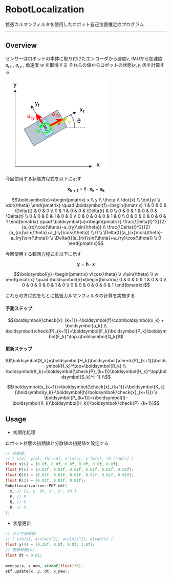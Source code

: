 # RobotLocalization

拡張カルマンフィルタを使用したロボット自己位置推定のプログラム

---

## Overview

センサーはロボットの本体に取り付けたエンコーダから速度$`v`$, IMUから加速度 $`a_{rx}`$ , $`a_{ry}`$ , 角速度 $`w`$ を取得する
それらの値からロボットの状態$`(x, y, \theta)`$を計算する

![](images/robot.drawio.png)

今回使用する状態方程式を以下に示す

```math
\boldsymbol{x_{k+1}} = \boldsymbol{f} \cdot \boldsymbol{x_k} + \boldsymbol{u_k}
```

```math
\boldsymbol{x}=\begin{pmatrix}
        x \\
        y \\
        \theta \\
        \dot{x} \\
        \dot{y} \\
        \dot{\theta}
    \end{pmatrix}

\quad

\boldsymbol{f}=\begin{bmatrix}
        1 & 0 & 0 & \Delta{t} & 0 & 0 \\
        0 & 1 & 0 & 0 & \Delta{t} & 0 \\
        0 & 0 & 1 & 0 & 0 & \Delta{t} \\
        0 & 0 & 0 & 1 & 0 & 0 \\
        0 & 0 & 0 & 0 & 1 & 0 \\
        0 & 0 & 0 & 0 & 0 & 1 
    \end{bmatrix}

\quad

\boldsymbol{u}=\begin{pmatrix}
        \frac{\Delta{t}^2}{2}(a_{rx}\cos{\theta}-a_{ry}\sin{\theta}) \\
        \frac{\Delta{t}^2}{2}(a_{rx}\sin{\theta}+a_{ry}\cos{\theta}) \\
        0 \\
        \Delta{t}(a_{rx}\cos{\theta}-a_{ry}\sin{\theta}) \\
        \Delta{t}(a_{rx}\sin{\theta}+a_{ry}\cos{\theta}) \\
        0
    \end{pmatrix}
```

今回使用する観測方程式を以下に示す

```math
\boldsymbol{y}=\boldsymbol{h}\cdot\boldsymbol{x}
```

```math
\boldsymbol{y}=\begin{pmatrix}
    v\cos{\theta} \\
    v\sin{\theta} \\
    w
    \end{pmatrix}

\quad

\boldsymbol{h}=\begin{bmatrix}
    0 & 0 & 0 & 1 & 0 & 0 \\
    0 & 0 & 0 & 0 & 1 & 0 \\
    0 & 0 & 0 & 0 & 0 & 1
    \end{bmatrix}
```

これらの方程式をもとに拡張カルマンフィルタの計算を実施する

#### 予測ステップ

```math
\boldsymbol{\check{x}_{k+1}}=\boldsymbol{f}\cdot\boldsymbol{x_k} + \boldsymbol{u_k}
\\
\boldsymbol{\check{P}_{k+1}}=\boldsymbol{F_k}\boldsymbol{P_k}\boldsymbol{F_k}^\top+\boldsymbol{Q_k}
```

#### 更新ステップ

```math
\boldsymbol{S_k}=\boldsymbol{H_k}\boldsymbol{\check{P}_{k+1}}\boldsymbol{H_k}^\top+\boldsymbol{R_k} \\
\boldsymbol{K_k}=\boldsymbol{\check{P}_{k+1}}\boldsymbol{H_k}^\top\boldsymbol{S_k}^{-1} \\
```

```math
\boldsymbol{x_{k+1}}=\boldsymbol{\check{x}_{k+1}}+\boldsymbol{K_k}(\boldsymbol{y_k}-\boldsymbol{h}\boldsymbol{\check{x}_{k+1}}) \\
\boldsymbol{P_{k+1}}=(\boldsymbol{I}-\boldsymbol{K_k}\boldsymbol{H_k})\boldsymbol{\check{P}_{k+1}}
```



## Usage

- 初期化処理

ロボット状態の初期値と分散値の初期値を設定する

```c++
// 状態値:
// [ x[m], y[m], th[rad], x'[m/s], y'[m/s], th'[rad/s] ]
float x[6] = {0.0f, 0.0f, 0.0f, 0.0f, 0.0f, 0.0f};
float P[6] = {0.01f, 0.01f, 0.01f, 0.01f, 0.01f, 0.01f};
float Q[6] = {0.01f, 0.01f, 0.01f, 0.01f, 0.01f, 0.01f};
float R[3] = {0.01f, 0.01f, 0.01f};
RobotLocalization::EKF ekf(
  x, // [x, y, th, x', y', th']
  P, // P
  Q, // Q
  R  // R
);
```

- 状態更新


```c++
// センサ取得値: 
// [ v[m/s], arx[m/s^2], ary[m/s^2], w[rad/s] ]
float y[4] = {0.25f, 0.0f, 0.0f, 1.0f};
// 更新時間(s)
float dt = 0.01;

memcpy(x, x_new, sizeof(float)*6);
ekf.update(x, y, dt, x_new);
```